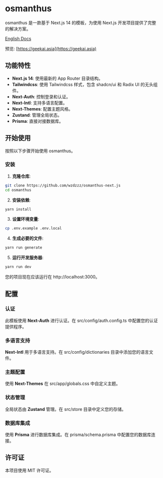 # osmanthus

osmanthus 是一款基于 Next.js 14 的模板，为使用 Next.js 开发项目提供了完整的解决方案。

[English Docs](./README.md)

预览: [https://geekai.asia](https://geekai.asia)

## 功能特性

- **Next.js 14**: 使用最新的 App Router 目录结构。
- **Tailwindcss**: 使用 Tailwindcss 样式，包含 shadcn/ui 和 Radix UI 的无头组件。
- **Next-Auth**: 控制登录和认证。
- **Next-Intl**: 支持多语言配置。
- **Next-Themes**: 配置主题风格。
- **Zustand**: 管理全局状态。
- **Prisma**: 直接对接数据库。

## 开始使用

按照以下步骤开始使用 osmanthus。

### 安装

1. **克隆仓库**:

```bash
git clone https://github.com/wzdzzz/osmanthus-next.js
cd osmanthus
```

2. **安装依赖**:

```bash
yarn install
```

3. **设置环境变量**:

```bash
cp .env.example .env.local
```

4. **生成必要的文件**:

```bash
yarn run generate
```

5. **运行开发服务器**:

```bash
yarn run dev
```

您的项目现在应该运行在 http://localhost:3000。

## 配置

### 认证

此模板使用 **Next-Auth** 进行认证。在 src/config/auth.config.ts 中配置您的认证提供程序。

### 多语言支持

**Next-Intl** 用于多语言支持。在 src/config/dictionaries 目录中添加您的语言文件。

### 主题配置

使用 **Next-Themes** 在 src/app/globals.css 中自定义主题。

### 状态管理

全局状态由 **Zustand** 管理。在 src/store 目录中定义您的存储。

### 数据库集成

使用 **Prisma** 进行数据库集成。在 prisma/schema.prisma 中配置您的数据库连接。

## 许可证

本项目使用 MIT 许可证。
